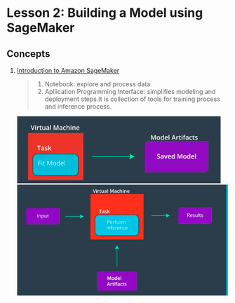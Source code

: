 # Lesson 2: Building a Model using SageMaker

## Concepts

1. [Introduction to Amazon SageMaker](https://www.youtube.com/watch?v=nJCc4_9-iAQ)
	> 1. Notebook: explore and process data
	> 1. Apllication Programming Interface: simplifies modeling and deployment steps.It is collection of tools for training process and inference process.

	![training](images/training.png)
	![inference](images/inference.png)